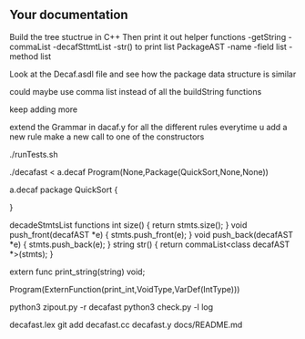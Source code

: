 
Your documentation
------------------

Build the tree stuctrue in C++
Then print it out
helper functions
-getString
-commaList
-decafSttmtList
    -str() to print list
PackageAST
    -name
    -field list
    -method list

Look at the Decaf.asdl file and see how the package data structure is similar

could maybe use comma list instead of all the buildString functions

keep adding more

extend the Grammar in dacaf.y for all the different rules
everytime u add a new rule make a new call to one of the constructors



./runTests.sh

./decafast < a.decaf
Program(None,Package(QuickSort,None,None))

a.decaf
package QuickSort {

}





decadeStmtsList functions
    int size() { return stmts.size(); }
	void push_front(decafAST *e) { stmts.push_front(e); }
	void push_back(decafAST *e) { stmts.push_back(e); }
	string str() { return commaList<class decafAST *>(stmts); }


extern func print_string(string) void;

Program(ExternFunction(print_int,VoidType,VarDef(IntType)))





python3 zipout.py -r decafast
python3 check.py -l log

decafast.lex
git add decafast.cc decafast.y docs/README.md